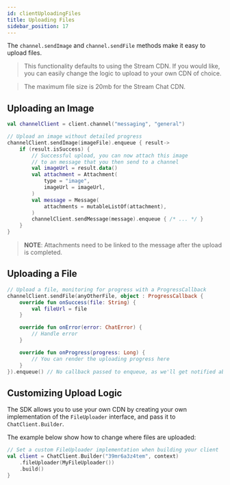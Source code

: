 ```yaml
---
id: clientUploadingFiles
title: Uploading Files
sidebar_position: 17
---
```


The `channel.sendImage` and `channel.sendFile` methods make it easy to upload files.

> This functionality defaults to using the Stream CDN. If you would like, you can easily change the logic to upload to your own CDN of choice.

> The maximum file size is 20mb for the Stream Chat CDN.

## Uploading an Image

```kotlin
val channelClient = client.channel("messaging", "general")

// Upload an image without detailed progress
channelClient.sendImage(imageFile).enqueue { result->
    if (result.isSuccess) {
        // Successful upload, you can now attach this image
        // to an message that you then send to a channel
        val imageUrl = result.data()
        val attachment = Attachment(
            type = "image",
            imageUrl = imageUrl,
        )
        val message = Message(
            attachments = mutableListOf(attachment),
        )
        channelClient.sendMessage(message).enqueue { /* ... */ }
    }
}
```

> **NOTE**: Attachments need to be linked to the message after the upload is completed.

## Uploading a File

```kotlin
// Upload a file, monitoring for progress with a ProgressCallback
channelClient.sendFile(anyOtherFile, object : ProgressCallback {
    override fun onSuccess(file: String) {
        val fileUrl = file
    }

    override fun onError(error: ChatError) {
        // Handle error
    }

    override fun onProgress(progress: Long) {
        // You can render the uploading progress here
    }
}).enqueue() // No callback passed to enqueue, as we'll get notified above anyway
```

## Customizing Upload Logic

The SDK allows you to use your own CDN by creating your own implementation of the `FileUploader` interface, and pass it to `ChatClient.Builder`.

The example below show how to change where files are uploaded:

```kotlin
// Set a custom FileUploader implementation when building your client
val client = ChatClient.Builder("39mr6a3z4tem", context)
    .fileUploader(MyFileUploader())
    .build()
}
```
